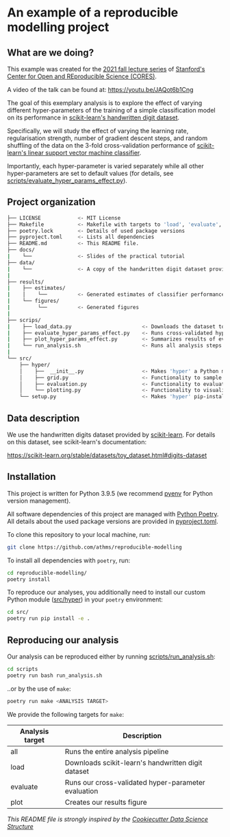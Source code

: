 # An example of a reproducible modelling project


## What are we doing?

This example was created for the [2021 fall lecture series](https://datascience.stanford.edu/news/center-open-and-reproducible-science-cores-fall-lecture-series) of [Stanford's Center for Open and REproducible Science (CORES)](https://datascience.stanford.edu/cores).

A video of the talk can be found at: https://youtu.be/JAQot6b1Cng

The goal of this exemplary analysis is to explore the effect of varying different hyper-parameters of the training of a simple classification model on its performance in [scikit-learn's handwritten digit dataset](https://scikit-learn.org/stable/datasets/toy_dataset.html#digits-dataset). 

Specifically, we will study the effect of varying the learning rate, regularisation strength, number of gradient descent steps, and random shuffling of the data on the 3-fold cross-validation performance of [scikit-learn's linear support vector machine classifier](https://scikit-learn.org/stable/modules/generated/sklearn.linear_model.SGDClassifier.html).

Importantly, each hyper-parameter is varied separately while all other hyper-parameters are set to default values (for details, see [scripts/evaluate_hyper_params_effect.py](scripts/evaluate_hyper_params_effect.py)).


## Project organization

```bash
├── LICENSE            <- MIT License
├── Makefile           <- Makefile with targets to 'load', 'evaluate', and 'plot' ('make all' runs all three analysis steps)
├── poetry.lock        <- Details of used package versions
├── pyproject.toml     <- Lists all dependencies
├── README.md          <- This README file.
├── docs/              
|    └──               <- Slides of the practical tutorial
├── data/
|    └──               <- A copy of the handwritten digit dataset provided by scikit-learn
|
├── results/
|    ├── estimates/
|    │    └──          <- Generated estimates of classifier performance
|    └── figures/
|         └──          <- Generated figures
|
├── scrips/
|    ├── load_data.py                       <- Downloads the dataset to specified 'data-path'
|    ├── evaluate_hyper_params_effect.py    <- Runs cross-validated hyper-parameter evaluation
|    ├── plot_hyper_params_effect.py        <- Summarizes results of evaluation in a figure
|    └── run_analysis.sh                    <- Runs all analysis steps
|
└── src/
    ├── hyper/
    │    ├──  __init__.py                   <- Makes 'hyper' a Python module
    │    ├── grid.py                        <- Functionality to sample hyper-parameter grid
    │    ├── evaluation.py                  <- Functionality to evaluate classifier performance, given hyper-parameters
    │    └── plotting.py                    <- Functionality to visualize results
    └── setup.py                            <- Makes 'hyper' pip-installable (pip install -e .)  
```

## Data description

We use the handwritten digits dataset provided by [scikit-learn](https://scikit-learn.org/stable/). For details on this dataset, see scikit-learn's documentation:

https://scikit-learn.org/stable/datasets/toy_dataset.html#digits-dataset


## Installation

This project is written for Python 3.9.5 (we recommend [pyenv](https://github.com/pyenv/pyenv) for Python version management). 

All software dependencies of this project are managed with [Python Poetry](https://python-poetry.org/). All details about the used package versions are provided in  [pyproject.toml](pyproject.toml).

To clone this repository to your local machine, run:
```bash
git clone https://github.com/athms/reproducible-modelling
```

To install all dependencies with `poetry`, run:
```bash
cd reproducible-modelling/
poetry install
```

To reproduce our analyses, you additionally need to install our custom Python module ([src/hyper](src/hyper)) in your `poetry` environment:
```bash
cd src/
poetry run pip install -e .
```

## Reproducing our analysis

Our analysis can be reproduced either by running [scripts/run_analysis.sh](scripts/run_analysis.sh):

```bash
cd scripts
poetry run bash run_analysis.sh
```

..or by the use of `make`:
```bash
poetry run make <ANALYSIS TARGET>
```

We provide the following targets for `make`:

| Analysis target | Description |
| --- | ----------- |
| all | Runs the entire analysis pipeline |
| load | Downloads scikit-learn's handwritten digit dataset |
| evaluate | Runs our cross-validated hyper-parameter evaluation |
| plot | Creates our results figure |



*This README file is strongly inspired by the [Cookiecutter Data Science Structure](https://drivendata.github.io/cookiecutter-data-science/)*
